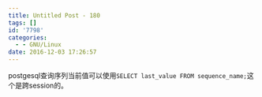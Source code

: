 ```yaml
---
title: Untitled Post - 180
tags: []
id: '7798'
categories:
  - - GNU/Linux
date: 2016-12-03 17:26:57
---
```


postgesql查询序列当前值可以使用`SELECT last_value FROM sequence_name;`这个是跨session的。